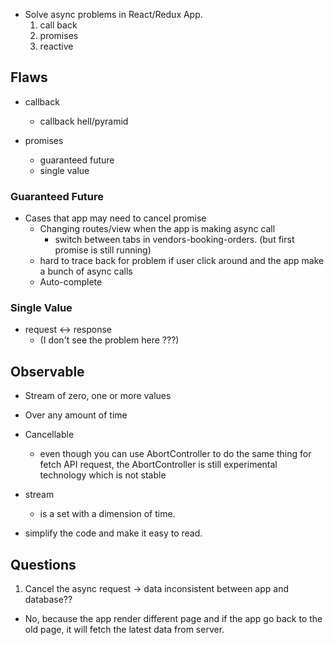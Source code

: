 * Solve async problems in React/Redux App.
  1. call back
  2. promises
  3. reactive


## Flaws
* callback
  * callback hell/pyramid

* promises
  * guaranteed future
  * single value


### Guaranteed Future
  * Cases that app may need to cancel promise
    * Changing routes/view when the app is making async call
      * switch between tabs in vendors-booking-orders. (but first promise is still running)
    * hard to trace back for problem if user click around and the app make a bunch of async calls
    * Auto-complete


### Single Value
  * request <-> response
    * (I don't see the problem here ???)


## Observable
* Stream of zero, one or more values
* Over any amount of time
* Cancellable
  * even though you can use AbortController to do the same thing for fetch API request, the AbortController is still experimental technology which is not stable

* stream
  * is a set with a dimension of time.
* simplify the code and make it easy to read.


## Questions
1. Cancel the async request -> data inconsistent between app and database??
 * No, because the app render different page and if the app go back to the old page, it will fetch the latest data from server.
